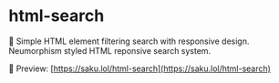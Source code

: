 # html-search
🔎 Simple HTML element filtering search with responsive design.
Neumorphism styled HTML reponsive search system.

🔗 Preview: [https://saku.lol/html-search](https://saku.lol/html-search)
